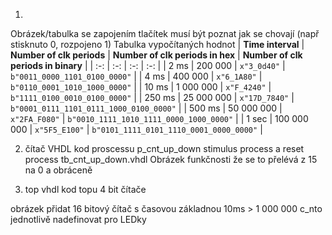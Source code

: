 1)
Obrázek/tabulka se zapojením tlačítek musí být poznat jak se chovají (např stisknuto 0, rozpojeno 1)
Tabulka vypočítaných hodnot
| **Time interval** | **Number of clk periods** | **Number of clk periods in hex** | **Number of clk periods in binary** |
   | :-: | :-: | :-: | :-: |
   | 2&nbsp;ms | 200 000 | `x"3_0d40"` | `b"0011_0000_1101_0100_0000"` |
   | 4&nbsp;ms | 400 000 | `x"6_1A80"` | `b"0110_0001_1010_1000_0000"` |
   | 10&nbsp;ms | 1 000 000 | `x"F_4240"` | `b"1111_0100_0010_0100_0000"` |
   | 250&nbsp;ms | 25 000 000 | `x"17D_7840"` | `b"0001_0111_1101_0111_1000_0100_0000"` |
   | 500&nbsp;ms | 50 000 000 | `x"2FA_F080"` | `b"0010_1111_1010_1111_0000_1000_0000"` |
   | 1&nbsp;sec | 100 000 000 | `x"5F5_E100"` | `b"0101_1111_0101_1110_0001_0000_0000"` |


2) čítač
VHDL kod proscessu p_cnt_up_down
stimulus process a reset process tb_cnt_up_down.vhdl
Obrázek funkčnosti že se to přelévá z 15 na 0 a obráceně


3) top
vhdl kod topu 4 bit čítače

obrázek
přidat 16 bitový čítač s časovou základnou 10ms > 1 000 000
c_nto jednotlivě nadefinovat pro LEDky
